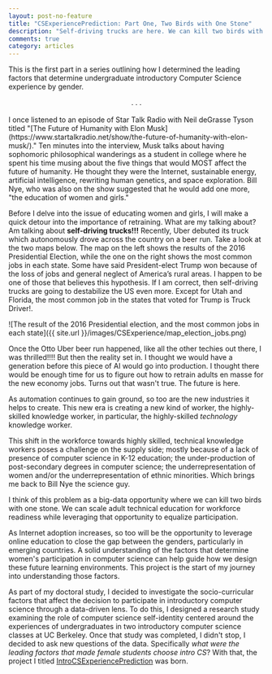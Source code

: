 ```yaml
---
layout: post-no-feature
title: "CSExperiencePrediction: Part One, Two Birds with One Stone"
description: "Self-driving trucks are here. We can kill two birds with one stone."
comments: true
category: articles
---
```

This is the first part in a series outlining how I determined the leading factors that determine undergraduate introductory Computer Science experience by gender.

<center>
. . .
</center>

<br>
I once listened to an episode of Star Talk Radio with Neil deGrasse Tyson titled "[The Future of Humanity with Elon Musk](https://www.startalkradio.net/show/the-future-of-humanity-with-elon-musk/)." Ten minutes into the interview, Musk talks about having sophomoric philosophical wanderings as a student in college where he spent his time musing about the five things that would MOST affect the future of humanity. He thought they were the Internet, sustainable energy, artificial intelligence, rewriting human genetics, and space exploration. Bill Nye, who was also on the show suggested that he would add one more, "the education of women and girls."

Before I delve into the issue of educating women and girls, I will make a quick detour into the importance of retraining. What are my talking about? Am talking about **self-driving trucks!!!** Recently, Uber debuted its truck which autonomously drove across the country on a beer run. Take a look at the two maps below. The map on the left shows the results of the 2016 Presidential Election, while the one on the right shows the most common jobs in each state. Some have said President-elect Trump won because of the loss of jobs and general neglect of America’s rural areas. I happen to be one of those that believes this hypothesis. If I am correct, then self-driving trucks are going to destabilize the US even more. Except for Utah and Florida, the most common job in the states that voted for Trump is Truck Driver!.

![The result of the 2016 Presidential election, and the most common jobs in each state]({{ site.url }}/images/CSExperience/map_election_jobs.png)


Once the Otto Uber beer run happened, like all the other techies out there, I was thrilled!!!! But then the reality set in. I thought we would have a generation before this piece of AI would go into production. I thought there would be enough time for us to figure out how to retrain adults en masse for the new economy jobs. Turns out that wasn't true. The future is here.

As automation continues to gain ground, so too are the new industries it helps to create. This new era is creating a new kind of worker, the highly-skilled knowledge worker, in particular, the highly-skilled *technology* knowledge worker.

This shift in the workforce towards highly skilled, technical knowledge workers poses a challenge on the supply side; mostly because of a lack of presence of computer science in K-12 education; the under-production of post-secondary degrees in computer science;  the underrepresentation of women and/or the underrepresentation of ethnic minorities. Which brings me back to Bill Nye the science guy.

I think of this problem as a big-data opportunity where we can kill two birds with one stone. We can scale adult technical education for workforce readiness while leveraging that opportunity to equalize participation.

As Internet adoption increases, so too will be the opportunity to leverage online education to close the gap between the genders, particularly in emerging countries. A solid understanding of the factors that determine women's participation in computer science can help guide how we design these future learning environments.  This project is the start of my journey into understanding those factors.

As part of my doctoral study, I decided to investigate the socio-curricular factors that affect the decision to participate in introductory computer science through a data-driven lens. To do this, I designed a research study examining the role of computer science self-identity centered around the experiences of undergraduates in two introductory computer science classes at UC Berkeley. Once that study was completed, I didn't stop, I decided to ask new questions of the data. Specifically *what were the leading factors that made female students choose intro CS*? With that, the project I titled [IntroCSExperiencePrediction](https://github.com/omoju/IntroCSExperiencePrediction) was born.
